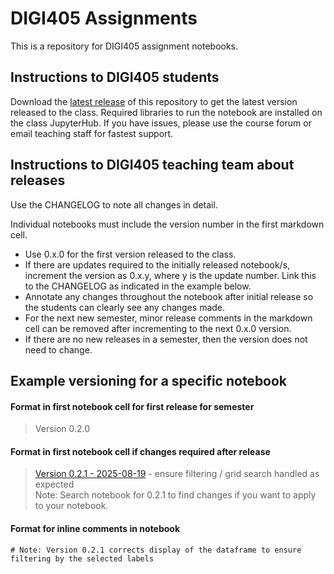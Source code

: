 # DIGI405 Assignments

This is a repository for DIGI405 assignment notebooks. 

## Instructions to DIGI405 students

Download the [latest release](https://github.com/polsci/DIGI405-assignments/releases/latest) of this repository to get the latest version released to the class. Required libraries to run the notebook are installed on the class JupyterHub. If you have issues, please use the course forum or email teaching staff for fastest support.  

## Instructions to DIGI405 teaching team about releases

Use the CHANGELOG to note all changes in detail.  

Individual notebooks must include the version number in the first markdown cell.  

* Use 0.x.0 for the first version released to the class.  
* If there are updates required to the initially released notebook/s, increment the version as 0.x.y, where y is the update number. Link this to the CHANGELOG as indicated in the example below.   
* Annotate any changes throughout the notebook after initial release so the students can clearly see any changes made. 
* For the next new semester, minor release comments in the markdown cell can be removed after incrementing to the next 0.x.0 version. 
* If there are no new releases in a semester, then the version does not need to change. 

## Example versioning for a specific notebook

#### Format in first notebook cell for first release for semester

> Version 0.2.0 

#### Format in first notebook cell if changes required after release

> [Version 0.2.1 - 2025-08-19](https://github.com/polsci/DIGI405-assignments/blob/main/CHANGELOG.md) - ensure filtering / grid search handled as expected   
Note: Search notebook for 0.2.1 to find changes if you want to apply to your notebook. 
    
#### Format for inline comments in notebook

    # Note: Version 0.2.1 corrects display of the dataframe to ensure filtering by the selected labels  

